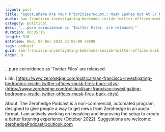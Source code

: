 ```yaml
---
layout: post
title: "&quot;Where Are Your Priorities?&quot;: Musk Lashes Out At SF Mayor After City Probes Twitter Setting Up Sleeping Areas For Employees"
audio: san-francisco-investigating-bedrooms-inside-twitter-offices-musk-fires-back-citys-0
category: political
desc: "...pure coincidence as 'Twitter Files' are released."
duration: 00:05:16
length: 316
datetime: Wed, 07 Dec 2022 22:00:00 +0000
tags: podcast
guid: san-francisco-investigating-bedrooms-inside-twitter-offices-musk-fires-back-citys-0
order: 0
---
```

...pure coincidence as 'Twitter Files' are released.

Link: [https://www.zerohedge.com/political/san-francisco-investigating-bedrooms-inside-twitter-offices-musk-fires-back-citys](https://www.zerohedge.com/political/san-francisco-investigating-bedrooms-inside-twitter-offices-musk-fires-back-citys)

About: The Zerohedge Podcast is a non-commercial, automated program, designed to give people a way to get news from Zerohedge in an audio format.  I am actively working on tweaking and improving the setup to create a better listening experience (October 2022).  Suggestions are welcome: [zerohedgePodcast@outlook.com](mailto:zerohedgePodcast@outlook.com)
